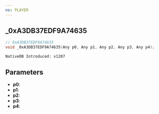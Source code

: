 ```yaml
---
ns: PLAYER
---
```

## _0xA3DB37EDF9A74635

```c
// 0xA3DB37EDF9A74635
void _0xA3DB37EDF9A74635(Any p0, Any p1, Any p2, Any p3, Any p4);
```

```
NativeDB Introduced: v1207
```

## Parameters
* **p0**:
* **p1**:
* **p2**:
* **p3**:
* **p4**:
